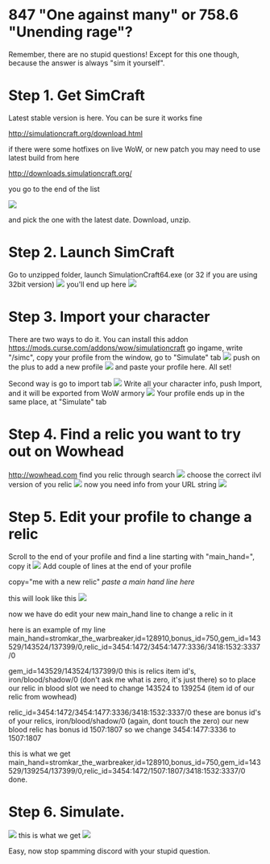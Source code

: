 # 847 "One against many" or 758.6 "Unending rage"?

Remember, there are no stupid questions!
Except for this one though, because the answer is always "sim it yourself".

# Step 1. Get SimCraft

Latest stable version is here. You can be sure it works fine

http://simulationcraft.org/download.html

if there were some hotfixes on live WoW, or new patch you may need to use latest build from here

http://downloads.simulationcraft.org/

you go to the end of the list

![](http://i.imgur.com/i795Hys.png)

and pick the one with the latest date. Download, unzip.


# Step 2. Launch SimCraft

Go to unzipped folder, launch SimulationCraft64.exe (or 32 if you are using 32bit version)
![](http://i.imgur.com/nGq8XnN.png)
you'll end up here
![](http://i.imgur.com/undefined.jpg)

# Step 3. Import your character

There are two ways to do it. You can install this addon
https://mods.curse.com/addons/wow/simulationcraft
go ingame, write "/simc", copy your profile from the window, go to "Simulate" tab
![](http://i.imgur.com/7GvVu27.png)
push on the plus to add a new profile
![](http://i.imgur.com/vDDupCV.png)
and paste your profile here. All set!

Second way is go to import tab
![](http://i.imgur.com/ZHmpElZ.png)
Write all your character info, push Import, and it will be exported from WoW armory
![](http://i.imgur.com/9gpi6Mx.png)
Your profile ends up in the same place, at "Simulate" tab

# Step 4. Find a relic you want to try out on Wowhead
http://wowhead.com
find you relic through search
![](http://i.imgur.com/undefined.jpg)
choose the correct ilvl version of you relic
![](http://i.imgur.com/zlvT8P2.png)
now you need info from your URL string
![](http://i.imgur.com/BDfYZoX.png)

# Step 5. Edit your profile to change a relic

Scroll to the end of your profile and find a line starting with "main_hand=", copy it
![](http://i.imgur.com/SmBqhXw.png)
Add couple of lines at the end of your profile

copy="me with a new relic"
_paste a main hand line here_

this will look like this
![](http://i.imgur.com/eyrjZmo.png)

now we have do edit your new main_hand line to change a relic in it

here is an example of my line
main_hand=stromkar_the_warbreaker,id=128910,bonus_id=750,gem_id=143529/143524/137399/0,relic_id=3454:1472/3454:1477:3336/3418:1532:3337/0

gem_id=143529/143524/137399/0
this is relics item id's, iron/blood/shadow/0 (don't ask me what is zero, it's just there)
so to place our relic in blood slot we need to change 143524 to 139254 (item id of our relic from wowhead)

relic_id=3454:1472/3454:1477:3336/3418:1532:3337/0
these are bonus id's of your relics, iron/blood/shadow/0 (again, dont touch the zero)
our new blood relic has bonus id 1507:1807 so we change 3454:1477:3336 to 1507:1807

this is what we get
main_hand=stromkar_the_warbreaker,id=128910,bonus_id=750,gem_id=143529/139254/137399/0,relic_id=3454:1472/1507:1807/3418:1532:3337/0
done.

# Step 6. Simulate.
![](http://i.imgur.com/qO8Ueje.png)
this is what we get
![](http://i.imgur.com/Ove2SAh.png)

Easy, now stop spamming discord with your stupid question.

